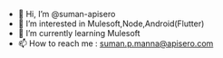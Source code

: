 - 👋 Hi, I’m @suman-apisero
- 👀 I’m interested in Mulesoft,Node,Android(Flutter)
- 🌱 I’m currently learning Mulesoft
- 📫 How to reach me : suman.p.manna@apisero.com

<!---
suman-apisero/suman-apisero is a ✨ special ✨ repository because its `README.md` (this file) appears on your GitHub profile.
You can click the Preview link to take a look at your changes.
--->
